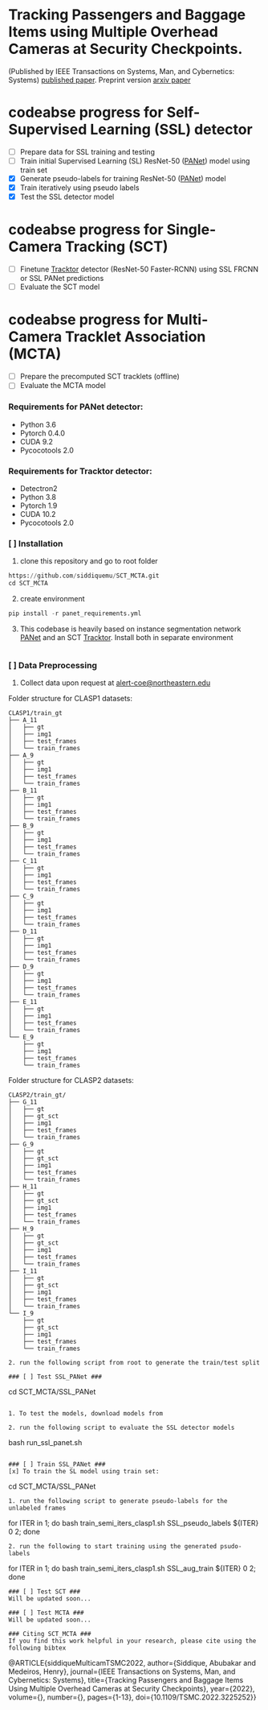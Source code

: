 # Tracking Passengers and Baggage Items using Multiple Overhead Cameras at Security Checkpoints.
(Published by IEEE Transactions on Systems, Man, and Cybernetics: Systems) [published paper](https://ieeexplore.ieee.org/document/9984680). Preprint version [arxiv paper](https://arxiv.org/abs/2007.07924)

# codeabse progress for Self-Supervised Learning (SSL) detector
- [ ] Prepare data for SSL training and testing
- [ ] Train initial Supervised Learning (SL) ResNet-50 ([PANet](https://github.com/ShuLiu1993/PANet)) model using train set
- [x] Generate pseudo-labels for training ResNet-50 ([PANet](https://github.com/ShuLiu1993/PANet)) model
- [x] Train iteratively using pseudo labels
- [x] Test the SSL detector model

# codeabse progress for Single-Camera Tracking (SCT)
- [ ] Finetune [Tracktor](https://github.com/phil-bergmann/tracking_wo_bnw) detector (ResNet-50 Faster-RCNN) using SSL FRCNN or SSL PANet predictions
- [ ] Evaluate the SCT model

# codeabse progress for Multi-Camera Tracklet Association (MCTA)
- [ ] Prepare the precomputed SCT tracklets (offline)
- [ ] Evaluate the MCTA model

### Requirements for PANet detector: ###
* Python 3.6
* Pytorch 0.4.0
* CUDA 9.2
* Pycocotools 2.0

### Requirements for Tracktor detector: ###
* Detectron2
* Python 3.8
* Pytorch 1.9
* CUDA 10.2
* Pycocotools 2.0

### [ ] Installation ###

1. clone this repository and go to root folder
```python
https://github.com/siddiquemu/SCT_MCTA.git
cd SCT_MCTA
```
2. create environment
```python
pip install -r panet_requirements.yml
```
3. This codebase is heavily based on instance segmentation network [PANet](https://github.com/facebookresearch/detectron2) and an SCT [Tracktor](https://github.com/phil-bergmann/tracking_wo_bnw). Install both in separate environment
```SCT_MCTA
```

### [ ] Data Preprocessing ###
1. Collect data upon request at [alert-coe@northeastern.edu](https://alert.northeastern.edu/)

Folder structure for CLASP1 datasets:

```
CLASP1/train_gt
├── A_11
│   ├── gt
│   ├── img1
│   ├── test_frames
│   └── train_frames
├── A_9
│   ├── gt
│   ├── img1
│   ├── test_frames
│   └── train_frames
├── B_11
│   ├── gt
│   ├── img1
│   ├── test_frames
│   └── train_frames
├── B_9
│   ├── gt
│   ├── img1
│   ├── test_frames
│   └── train_frames
├── C_11
│   ├── gt
│   ├── img1
│   ├── test_frames
│   └── train_frames
├── C_9
│   ├── gt
│   ├── img1
│   ├── test_frames
│   └── train_frames
├── D_11
│   ├── gt
│   ├── img1
│   ├── test_frames
│   └── train_frames
├── D_9
│   ├── gt
│   ├── img1
│   ├── test_frames
│   └── train_frames
├── E_11
│   ├── gt
│   ├── img1
│   ├── test_frames
│   └── train_frames
└── E_9
    ├── gt
    ├── img1
    ├── test_frames
    └── train_frames
```

Folder structure for CLASP2 datasets:

```
CLASP2/train_gt/
├── G_11
│   ├── gt
│   ├── gt_sct
│   ├── img1
│   ├── test_frames
│   └── train_frames
├── G_9
│   ├── gt
│   ├── gt_sct
│   ├── img1
│   ├── test_frames
│   └── train_frames
├── H_11
│   ├── gt
│   ├── gt_sct
│   ├── img1
│   ├── test_frames
│   └── train_frames
├── H_9
│   ├── gt
│   ├── gt_sct
│   ├── img1
│   ├── test_frames
│   └── train_frames
├── I_11
│   ├── gt
│   ├── gt_sct
│   ├── img1
│   ├── test_frames
│   └── train_frames
└── I_9
    ├── gt
    ├── gt_sct
    ├── img1
    ├── test_frames
    └── train_frames
```

```
2. run the following script from root to generate the train/test split

### [ ] Test SSL_PANet ###

```
cd SCT_MCTA/SSL_PANet
```

1. To test the models, download models from

2. run the following script to evaluate the SSL detector models

```
bash run_ssl_panet.sh
```

### [ ] Train SSL_PANet ###
[x] To train the SL model using train set:

```
cd SCT_MCTA/SSL_PANet
```
1. run the following script to generate pseudo-labels for the unlabeled frames

```
for ITER in 1; do   bash train_semi_iters_clasp1.sh SSL_pseudo_labels ${ITER} 0 2; done
```
2. run the following to start training using the generated psudo-labels

```
for ITER in 1; do   bash train_semi_iters_clasp1.sh SSL_aug_train ${ITER} 0 2; done
```
### [ ] Test SCT ###
Will be updated soon...

### [ ] Test MCTA ###
Will be updated soon...

### Citing SCT_MCTA ###
If you find this work helpful in your research, please cite using the following bibtex
```
@ARTICLE{siddiqueMulticamTSMC2022,
  author={Siddique, Abubakar and Medeiros, Henry},
  journal={IEEE Transactions on Systems, Man, and Cybernetics: Systems}, 
  title={Tracking Passengers and Baggage Items Using Multiple Overhead Cameras at Security Checkpoints}, 
  year={2022},
  volume={},
  number={},
  pages={1-13},
  doi={10.1109/TSMC.2022.3225252}}


```
